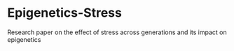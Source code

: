 # Epigenetics-Stress
Research paper on the effect of stress across generations and its impact on epigenetics
